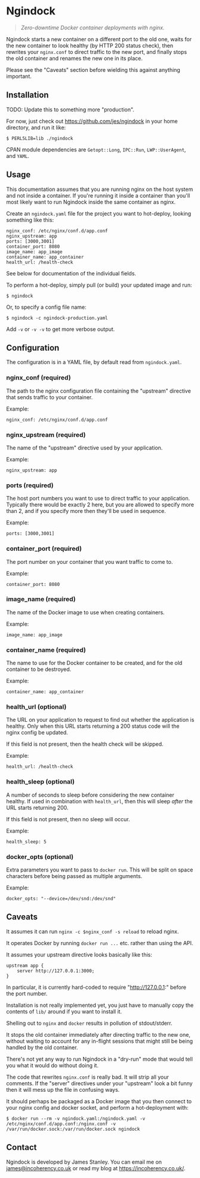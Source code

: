 # Ngindock

> *Zero-downtime Docker container deployments with nginx.*

Ngindock starts a new container on a different port to the old one, waits for the new container to look healthy (by HTTP 200 status check),
then rewrites your `nginx.conf` to direct traffic to the new port, and finally stops the old container and renames the
new one in its place.

Please see the "Caveats" section before wielding this against anything important.

## Installation

TODO: Update this to something more "production".

For now, just check out https://github.com/jes/ngindock in your home directory, and run it like:

    $ PERL5LIB=lib ./ngindock

CPAN module dependencies are `Getopt::Long`, `IPC::Run`, `LWP::UserAgent`, and `YAML`.

## Usage

This documentation assumes that you are running nginx on the host system and not inside a container. If you're running
it inside a container than you'll most likely want to run Ngindock inside the same container as nginx.

Create an `ngindock.yaml` file for the project you want to hot-deploy, looking something like this:

    nginx_conf: /etc/nginx/conf.d/app.conf
    nginx_upstream: app
    ports: [3000,3001]
    container_port: 8080
    image_name: app_image
    container_name: app_container
    health_url: /health-check

See below for documentation of the individual fields.

To perform a hot-deploy, simply pull (or build) your updated image and run:

    $ ngindock

Or, to specify a config file name:

    $ ngindock -c ngindock-production.yaml

Add `-v` or `-v -v` to get more verbose output.

## Configuration

The configuration is in a YAML file, by default read from `ngindock.yaml`.

### nginx_conf (required)

The path to the nginx configuration file containing the "upstream" directive
that sends traffic to your container.

Example:

    nginx_conf: /etc/nginx/conf.d/app.conf

### nginx_upstream (required)

The name of the "upstream" directive used by your application.

Example:

    nginx_upstream: app

### ports (required)

The host port numbers you want to use to direct traffic to your application. Typically there would be
exactly 2 here, but you are allowed to specify more than 2, and if you specify more then they'll
be used in sequence.

Example:

    ports: [3000,3001]

### container_port (required)

The port number on your container that you want traffic to come to.

Example:

    container_port: 8080

### image_name (required)

The name of the Docker image to use when creating containers.

Example:

    image_name: app_image

### container_name (required)

The name to use for the Docker container to be created, and for the old container to be destroyed.

Example:

    container_name: app_container

### health_url (optional)

The URL on your application to request to find out whether the application is healthy. Only
when this URL starts returning a 200 status code will the nginx config be updated.

If this field is not present, then the health check will be skipped.

Example:

    health_url: /health-check

### health_sleep (optional)

A number of seconds to sleep before considering the new container healthy. If used in
combination with `health_url`, then this will sleep *after* the URL starts returning
200.

If this field is not present, then no sleep will occur.

Example:

    health_sleep: 5

### docker_opts (optional)

Extra parameters you want to pass to `docker run`. This will be split on space characters
before being passed as multiple arguments.

Example:

    docker_opts: "--device=/dev/snd:/dev/snd"

## Caveats

It assumes it can run `nginx -c $nginx_conf -s reload` to reload nginx.

It operates Docker by running `docker run ...` etc. rather than using the API.

It assumes your upstream directive looks basically like this:

    upstream app {
        server http://127.0.0.1:3000;
    }

In particular, it is currently hard-coded to require "http://127.0.0.1:" before the port number.

Installation is not really implemented yet, you just have to manually copy the contents of `lib/` around if you want to install it.

Shelling out to `nginx` and `docker` results in pollution of stdout/stderr.

It stops the old container immediately after directing traffic to the new one, without waiting to account for any in-flight sessions that
might still be being handled by the old container.

There's not yet any way to run Ngindock in a "dry-run" mode that would tell you what it would do without doing it.

The code that rewrites `nginx.conf` is really bad. It will strip all your comments. If the "server" directives under your "upstream"
look a bit funny then it will mess up the file in confusing ways.

It should perhaps be packaged as a Docker image that you then connect to your nginx config and docker socket, and perform a hot-deployment
with:

    $ docker run --rm -v ngindock.yaml:/ngindock.yaml -v /etc/nginx/conf.d/app.conf:/nginx.conf -v /var/run/docker.sock:/var/run/docker.sock ngindock

## Contact

Ngindock is developed by James Stanley. You can email me on james@incoherency.co.uk or
read my blog at https://incoherency.co.uk/.
